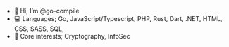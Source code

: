 - 👋 Hi, I’m @go-compile
- 💻 Languages; Go, JavaScript/Typescript, PHP, Rust, Dart, .NET, HTML, CSS, SASS, SQL, 
- 🧬 Core interests; Cryptography, InfoSec
